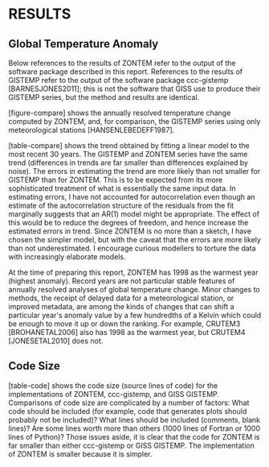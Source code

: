 # RESULTS

## Global Temperature Anomaly

Below references to the results of ZONTEM refer to the output of the
software package described in this report. References to the
results of GISTEMP refer to the output of the software package
ccc-gistemp [BARNESJONES2011]; this is not the software that
GISS use to produce their GISTEMP series, but the method and
results are identical.

[figure-compare] shows the annually resolved temperature change
computed by ZONTEM, and, for comparison, the GISTEMP series using
only meteorological stations [HANSENLEBEDEFF1987].

[table-compare] shows the trend obtained by fitting a linear
model to the most recent 30 years. The GISTEMP and ZONTEM
series have the same trend (differences in trends are far smaller
than differences explained by noise).
The errors in estimating the trend are more likely than
not smaller for GISTEMP than for ZONTEM. This is to be expected
from its more sophisticated treatment of what is essentially
the same input data. In estimating errors, I have not
accounted for autocorrelation even though an estimate of the
autocorrelation structure of the residuals from the fit marginally
suggests that an AR(1) model might be appropriate. The effect of this
would be to reduce the degrees of freedom, and hence increase the
estimated errors in trend.  Since ZONTEM is no more than a sketch,
I have chosen the simpler model, but with the caveat that the errors
are more likely than not underestimated. I encourage curious modellers
to torture the data with increasingly elaborate models.

At the time of preparing this report, ZONTEM has 1998 as the
warmest year (highest anomaly). Record years are not particular
stable features of annually resolved analyses of global
temperature change. Minor changes to methods, the receipt of
delayed data for a meteorological station, or improved metadata,
are among the kinds of changes that can shift a particular
year's anomaly value by a few hundredths of a Kelvin which could
be enough to move it up or down the ranking.
For example, CRUTEM3 [BROHANETAL2006] also has 1998 as the
warmest year, but CRUTEM4 [JONESETAL2010] does not.

## Code Size

[table-code] shows the code size (source lines of code) for the
implementations of ZONTEM, ccc-gistemp, and GISS GISTEMP.
Comparisons of code size are complicated by a number of factors:
What code should be included (for example, code that generates plots
should probably not be included)? What lines should be included
(comments, blank lines)? Are some lines worth more than others
(1000 lines of Fortran or 1000 lines of Python)? Those issues
aside, it is clear that the code for ZONTEM is far smaller than either
ccc-gistemp or GISS GISTEMP.  The implementation of ZONTEM is smaller
because it is simpler.
